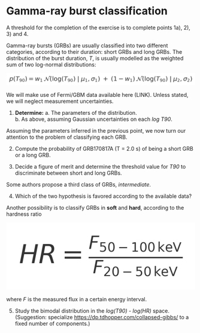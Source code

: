 # Gamma-ray burst classification

A threshold for the completion of the exercise is to complete points 1a), 2), 3) and 4.

Gamma-ray bursts (GRBs) are usually classified into two different categories, according to their duration: short GRBs and long GRBs. The distribution of the burst duration, *T*, is usually modelled as the weighted sum of two log-normal distributions:

![formula1](./formula1.png)

We will make use of Fermi/GBM data available here (LINK). Unless stated, we will neglect measurement uncertainties.

1. **Determine:**
   a. The parameters of the distribution.  
   b. As above, assuming Gaussian uncertainties on each *log T90*.

Assuming the parameters inferred in the previous point, we now turn our attention to the problem of classifying each GRB.

2. Compute the probability of GRB170817A (T = 2.0 s) of being a short GRB or a long GRB.

3. Decide a figure of merit and determine the threshold value for *T90* to discriminate between short and long GRBs.

Some authors propose a third class of GRBs, *intermediate*.

4. Which of the two hypothesis is favored according to the available data?

Another possibility is to classify GRBs in **soft** and **hard**, according to the hardness ratio

![formula2](./formula2.png)

where *F* is the measured flux in a certain energy interval.

5. Study the bimodal distribution in the *log(T90)* - *log(HR)* space. (Suggestion: specialize https://dp.tdhopper.com/collapsed-gibbs/ to a fixed number of components.)
